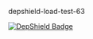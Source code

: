 depshield-load-test-63

[![DepShield Badge](https://cpeters2.dev.depshield.sonatype.org/badges/depshield-load-cpeters2d/depshield-load-test-63/depshield.svg)](https://sonatype.github.io/depshield-github-pages)
